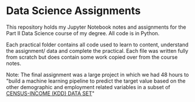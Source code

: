 # Data Science Assignments

This repository holds my Jupyter Notebook notes and assignments for the Part II Data Science course of my degree. All code is in Python.

Each practical folder contains all code used to learn to content, understand the assignment/ data and complete the practical. Each file was written fully from scratch but does contain some work copied over from the course notes.

Note: The final assignment was a large project in which we had 48 hours to "build a machine learning pipeline to predict the target value based on the other demographic and employment related variables in a subset of [CENSUS-INCOME (KDD) DATA SET](https://archive.ics.uci.edu/ml/datasets/Census-Income+%28KDD%29)"
